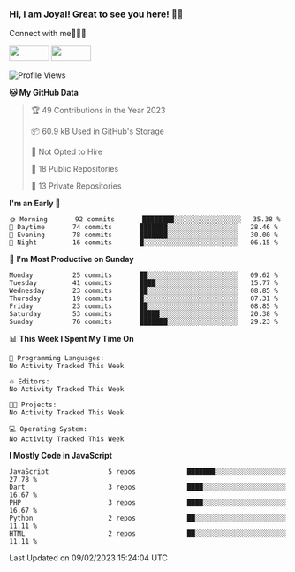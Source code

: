 ### Hi, I am Joyal! Great to see you here! 👨‍💻

Connect with me🧑🏼‍💻

[<img src="https://img.shields.io/badge/--twitter?label=Twitter&logo=Twitter&style=social"  width="72px" height="28px">](https://twitter.com/joyalDev) [<img src="https://img.shields.io/badge/--linkedin?label=LinkedIn&logo=LinkedIn&style=social"  width="72px" height="28px">](https://www.linkedin.com/in/joyal-raphel-588760191/)



<!--START_SECTION:waka-->
![Profile Views](http://img.shields.io/badge/Profile%20Views-300-blue)

**🐱 My GitHub Data** 

> 🏆 49 Contributions in the Year 2023
 > 
> 📦 60.9 kB Used in GitHub's Storage 
 > 
> 🚫 Not Opted to Hire
 > 
> 📜 18 Public Repositories 
 > 
> 🔑 13 Private Repositories  
 > 
**I'm an Early 🐤** 

```text
🌞 Morning       92 commits       ████████░░░░░░░░░░░░░░░░░   35.38 % 
🌆 Daytime       74 commits       ███████░░░░░░░░░░░░░░░░░░   28.46 % 
🌃 Evening       78 commits       ███████░░░░░░░░░░░░░░░░░░   30.00 % 
🌙 Night         16 commits       █░░░░░░░░░░░░░░░░░░░░░░░░   06.15 % 

```
📅 **I'm Most Productive on Sunday** 

```text
Monday          25 commits       ██░░░░░░░░░░░░░░░░░░░░░░░   09.62 % 
Tuesday         41 commits       ████░░░░░░░░░░░░░░░░░░░░░   15.77 % 
Wednesday       23 commits       ██░░░░░░░░░░░░░░░░░░░░░░░   08.85 % 
Thursday        19 commits       █░░░░░░░░░░░░░░░░░░░░░░░░   07.31 % 
Friday          23 commits       ██░░░░░░░░░░░░░░░░░░░░░░░   08.85 % 
Saturday        53 commits       █████░░░░░░░░░░░░░░░░░░░░   20.38 % 
Sunday          76 commits       ███████░░░░░░░░░░░░░░░░░░   29.23 % 

```


📊 **This Week I Spent My Time On** 

```text
💬 Programming Languages: 
No Activity Tracked This Week

🔥 Editors: 
No Activity Tracked This Week

🐱‍💻 Projects: 
No Activity Tracked This Week

💻 Operating System: 
No Activity Tracked This Week

```

**I Mostly Code in JavaScript** 

```text
JavaScript               5 repos             ███████░░░░░░░░░░░░░░░░░░   27.78 % 
Dart                     3 repos             ████░░░░░░░░░░░░░░░░░░░░░   16.67 % 
PHP                      3 repos             ████░░░░░░░░░░░░░░░░░░░░░   16.67 % 
Python                   2 repos             ██░░░░░░░░░░░░░░░░░░░░░░░   11.11 % 
HTML                     2 repos             ██░░░░░░░░░░░░░░░░░░░░░░░   11.11 % 

```



 Last Updated on 09/02/2023 15:24:04 UTC
<!--END_SECTION:waka-->
